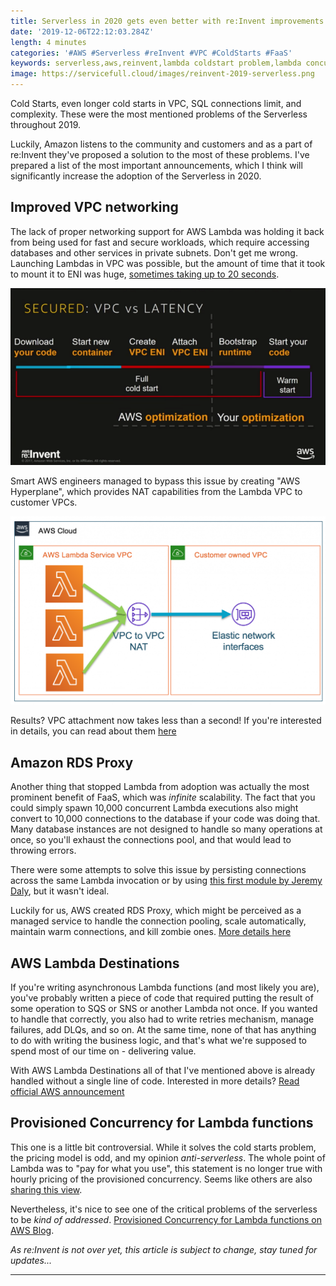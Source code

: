 ```yaml
---
title: Serverless in 2020 gets even better with re:Invent improvements for AWS Lambda - cold starts are "finally gone"
date: '2019-12-06T22:12:03.284Z'
length: 4 minutes
categories: '#AWS #Serverless #reInvent #VPC #ColdStarts #FaaS'
keywords: serverless,aws,reinvent,lambda coldstart problem,lambda concurrency,aws lambda,lambda in vpc,lambda rds,lambda destinations,faas
image: https://servicefull.cloud/images/reinvent-2019-serverless.png
---
```


Cold Starts, even longer cold starts in VPC, SQL connections limit, and complexity. These were the most mentioned problems of the Serverless throughout 2019.

Luckily, Amazon listens to the community and customers and as a part of re:Invent they've proposed a solution to the most of these problems. I've prepared a list of the most important announcements, which I think will significantly increase the adoption of the Serverless in 2020.

## Improved VPC networking

The lack of proper networking support for AWS Lambda was holding it back from being used for fast and secure workloads, which require accessing databases and other services in private subnets. Don't get me wrong. Launching Lambdas in VPC was possible, but the amount of time that it took to mount it to ENI was huge, [sometimes taking up to 20 seconds](https://www.freecodecamp.org/news/lambda-vpc-cold-starts-a-latency-killer-5408323278dd/).

![Lambda in VPC](lambda-in-vpc.png 'Lambda in VPC')

Smart AWS engineers managed to bypass this issue by creating "AWS Hyperplane", which provides NAT capabilities from the Lambda VPC to customer VPCs. 

![hyperplane](hyperplane.png 'hyperplane')

Results? VPC attachment now takes less than a second! If you're interested in details, you can read about them [here](https://aws.amazon.com/blogs/compute/announcing-improved-vpc-networking-for-aws-lambda-functions/)

## Amazon RDS Proxy

Another thing that stopped Lambda from adoption was actually the most prominent benefit of FaaS, which was _infinite_ scalability. The fact that you could simply spawn 10,000 concurrent Lambda executions also might convert to 10,000 connections to the database if your code was doing that. Many database instances are not designed to handle so many operations at once, so you'll exhaust the connections pool, and that would lead to throwing errors. 

There were some attempts to solve this issue by persisting connections across the same Lambda invocation or by using [this first module by Jeremy Daly](https://www.jeremydaly.com/serverless-mysql-at-scale/), but it wasn't ideal.

Luckily for us, AWS created RDS Proxy, which might be perceived as a managed service to handle the connection pooling, scale automatically, maintain warm connections, and kill zombie ones. [More details here](https://aws.amazon.com/blogs/compute/using-amazon-rds-proxy-with-aws-lambda/)

## AWS Lambda Destinations

If you're writing asynchronous Lambda functions (and most likely you are), you've probably written a piece of code that required putting the result of some operation to SQS or SNS or another Lambda not once. If you wanted to handle that correctly, you also had to write retries mechanism, manage failures, add DLQs, and so on. At the same time, none of that has anything to do with writing the business logic, and that's what we're supposed to spend most of our time on - delivering value.

With AWS Lambda Destinations all of that I've mentioned above is already handled without a single line of code. Interested in more details? [Read official AWS announcement](https://aws.amazon.com/blogs/compute/introducing-aws-lambda-destinations/)

## Provisioned Concurrency for Lambda functions

This one is a little bit controversial. While it solves the cold starts problem, the pricing model is odd, and my opinion _anti-serverless_. The whole point of Lambda was to "pay for what you use", this statement is no longer true with hourly pricing of the provisioned concurrency. Seems like others are also [sharing this view](https://www.trek10.com/blog/provisioned-lambda-concurrency/). 

Nevertheless, it's nice to see one of the critical problems of the serverless to be _kind of addressed_. [Provisioned Concurrency for Lambda functions on AWS Blog](https://aws.amazon.com/blogs/aws/new-provisioned-concurrency-for-lambda-functions/).

_As re:Invent is not over yet, this article is subject to change, stay tuned for updates..._

<hr />

